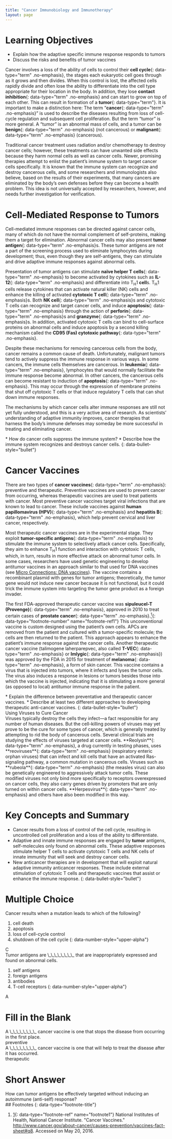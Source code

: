 ```yaml
---
title: "Cancer Immunobiology and Immunotherapy"
layout: page
---
```



# Learning Objectives

* Explain how the adaptive specific immune response responds to tumors
* Discuss the risks and benefits of tumor vaccines

Cancer involves a loss of the ability of cells to control their **cell cycle**{: data-type="term" .no-emphasis}, the stages each eukaryotic cell goes through as it grows and then divides. When this control is lost, the affected cells rapidly divide and often lose the ability to differentiate into the cell type appropriate for their location in the body. In addition, they lose **contact inhibition**{: data-type="term" .no-emphasis} and can start to grow on top of each other. This can result in formation of a **tumor**{: data-type="term"}. It is important to make a distinction here: The term “**cancer**{: data-type="term" .no-emphasis}” is used to describe the diseases resulting from loss of cell-cycle regulation and subsequent cell proliferation. But the term “tumor” is more general. A “tumor” is an abnormal mass of cells, and a tumor can be **benign**{: data-type="term" .no-emphasis} (not cancerous) or **malignant**{: data-type="term" .no-emphasis} (cancerous).

Traditional cancer treatment uses radiation and/or chemotherapy to destroy cancer cells; however, these treatments can have unwanted side effects because they harm normal cells as well as cancer cells. Newer, promising therapies attempt to enlist the patient’s immune system to target cancer cells specifically. It is known that the immune system can recognize and destroy cancerous cells, and some researchers and immunologists also believe, based on the results of their experiments, that many cancers are eliminated by the body’s own defenses before they can become a health problem. This idea is not universally accepted by researchers, however, and needs further investigation for verification.

# Cell-Mediated Response to Tumors

Cell-mediated immune responses can be directed against cancer cells, many of which do not have the normal complement of self-proteins, making them a target for elimination. Abnormal cancer cells may also present **tumor antigen**{: data-type="term" .no-emphasis}s. These tumor antigens are not a part of the screening process used to eliminate lymphocytes during development; thus, even though they are self-antigens, they can stimulate and drive adaptive immune responses against abnormal cells.

Presentation of tumor antigens can stimulate **naïve helper T cells**{: data-type="term" .no-emphasis} to become activated by cytokines such as **IL-12**{: data-type="term" .no-emphasis} and differentiate into T<sub>H</sub>1<strong data-type="term" class="no-emphasis"> cell</strong>s. T<sub>H</sub>1 cells release cytokines that can activate natural killer (NK) cells and enhance the killing of activated **cytotoxic T cell**{: data-type="term" .no-emphasis}s. Both **NK cell**{: data-type="term" .no-emphasis}s and cytotoxic T cells can recognize and target cancer cells, and induce **apoptosis**{: data-type="term" .no-emphasis} through the action of **perforin**{: data-type="term" .no-emphasis}s and **granzyme**{: data-type="term" .no-emphasis}s. In addition, activated cytotoxic T cells can bind to cell-surface proteins on abnormal cells and induce apoptosis by a second killing mechanism called the **CD95 (Fas) cytotoxic pathway**{: data-type="term" .no-emphasis}.

Despite these mechanisms for removing cancerous cells from the body, cancer remains a common cause of death. Unfortunately, malignant tumors tend to actively suppress the immune response in various ways. In some cancers, the immune cells themselves are cancerous. In **leukemia**{: data-type="term" .no-emphasis}, lymphocytes that would normally facilitate the immune response become abnormal. In other cancers, the cancerous cells can become resistant to induction of **apoptosis**{: data-type="term" .no-emphasis}. This may occur through the expression of membrane proteins that shut off cytotoxic T cells or that induce regulatory T cells that can shut down immune responses.

The mechanisms by which cancer cells alter immune responses are still not yet fully understood, and this is a very active area of research. As scientists’ understanding of adaptive immunity improves, cancer therapies that harness the body’s immune defenses may someday be more successful in treating and eliminating cancer.

<div data-type="note" class="note microbiology check-your-understanding" markdown="1">
* How do cancer cells suppress the immune system?
* Describe how the immune system recognizes and destroys cancer cells.
{: data-bullet-style="bullet"}

</div>

# Cancer Vaccines

There are two types of **cancer vaccines**{: data-type="term" .no-emphasis}\: preventive and therapeutic. Preventive vaccines are used to prevent cancer from occurring, whereas therapeutic vaccines are used to treat patients with cancer. Most preventive cancer vaccines target viral infections that are known to lead to cancer. These include vaccines against **human papillomavirus (HPV)**{: data-type="term" .no-emphasis} and **hepatitis B**{: data-type="term" .no-emphasis}, which help prevent cervical and liver cancer, respectively.

Most therapeutic cancer vaccines are in the experimental stage. They exploit **tumor-specific antigens**{: data-type="term" .no-emphasis} to stimulate the immune system to selectively attack cancer cells. Specifically, they aim to enhance T<sub>H</sub>1 function and interaction with cytotoxic T cells, which, in turn, results in more effective attack on abnormal tumor cells. In some cases, researchers have used genetic engineering to develop antitumor vaccines in an approach similar to that used for DNA vaccines (see [Micro Connections: DNA vaccines](/m58888#fs-id1167662474418)). The vaccine contains a recombinant plasmid with genes for tumor antigens; theoretically, the tumor gene would not induce new cancer because it is not functional, but it could trick the immune system into targeting the tumor gene product as a foreign invader.

The first FDA-approved therapeutic cancer vaccine was **sipuleucel-T (Provenge)**{: data-type="term" .no-emphasis}, approved in 2010 to treat certain cases of **prostate cancer**{: data-type="term" .no-emphasis}.[<sup>1</sup>](#footnote1){: data-type="footnote-number" name="footnote-ref1"} This unconventional vaccine is custom designed using the patient’s own cells. APCs are removed from the patient and cultured with a tumor-specific molecule; the cells are then returned to the patient. This approach appears to enhance the patient’s immune response against the cancer cells. Another therapeutic cancer vaccine (talimogene laherparepvec, also called **T-VEC**{: data-type="term" .no-emphasis} or **Imlygic**{: data-type="term" .no-emphasis}) was approved by the FDA in 2015 for treatment of **melanoma**{: data-type="term" .no-emphasis}, a form of skin cancer. This vaccine contains a virus that is injected into tumors, where it infects and lyses the tumor cells. The virus also induces a response in lesions or tumors besides those into which the vaccine is injected, indicating that it is stimulating a more general (as opposed to local) antitumor immune response in the patient.

<div data-type="note" class="note microbiology check-your-understanding" markdown="1">
* Explain the difference between preventative and therapeutic cancer vaccines.
* Describe at least two different approaches to developing therapeutic anti-cancer vaccines.
{: data-bullet-style="bullet"}

</div>

<div data-type="note" class="note microbiology micro-connection" markdown="1">
<div data-type="title" class="title">
Using Viruses to Cure Cancer
</div>
Viruses typically destroy the cells they infect—a fact responsible for any number of human diseases. But the cell-killing powers of viruses may yet prove to be the cure for some types of cancer, which is generally treated by attempting to rid the body of cancerous cells. Several clinical trials are studying the effects of viruses targeted at cancer cells. **Reolysin**{: data-type="term" .no-emphasis}, a drug currently in testing phases, uses **reoviruses**{: data-type="term" .no-emphasis} (respiratory enteric orphan viruses) that can infect and kill cells that have an activated Ras-signaling pathway, a common mutation in cancerous cells. Viruses such as **rubeola**{: data-type="term" .no-emphasis} (the measles virus) can also be genetically engineered to aggressively attack tumor cells. These modified viruses not only bind more specifically to receptors overexpressed on cancer cells, they also carry genes driven by promoters that are only turned on within cancer cells. **Herpesvirus**{: data-type="term" .no-emphasis} and others have also been modified in this way.

</div>

# Key Concepts and Summary

* Cancer results from a loss of control of the cell cycle, resulting in uncontrolled cell proliferation and a loss of the ability to differentiate.
* Adaptive and innate immune responses are engaged by **tumor** antigens, self-molecules only found on abnormal cells. These adaptive responses stimulate helper T cells to activate cytotoxic T cells and NK cells of innate immunity that will seek and destroy cancer cells.
* New anticancer therapies are in development that will exploit natural adaptive immunity anticancer responses. These include external stimulation of cytotoxic T cells and therapeutic vaccines that assist or enhance the immune response.
{: data-bullet-style="bullet"}

# Multiple Choice

<div data-type="exercise" class="exercise">
<div data-type="problem" class="problem" markdown="1">
Cancer results when a mutation leads to which of the following?

1.  cell death
2.  apoptosis
3.  loss of cell-cycle control
4.  shutdown of the cell cycle
{: data-number-style="upper-alpha"}

</div>
<div data-type="solution" class="solution" markdown="1">
C

</div>
</div>

<div data-type="exercise" class="exercise">
<div data-type="problem" class="problem" markdown="1">
Tumor antigens are \_\_\_\_\_\_\_\_ that are inappropriately expressed and found on abnormal cells.

1.  self antigens
2.  foreign antigens
3.  antibodies
4.  T-cell receptors
{: data-number-style="upper-alpha"}

</div>
<div data-type="solution" class="solution" markdown="1">
A

</div>
</div>

# Fill in the Blank

<div data-type="exercise" class="exercise">
<div data-type="problem" class="problem" markdown="1">
A \_\_\_\_\_\_\_\_ cancer vaccine is one that stops the disease from occurring in the first place.

</div>
<div data-type="solution" class="solution" markdown="1">
preventive

</div>
</div>

<div data-type="exercise" class="exercise">
<div data-type="problem" class="problem" markdown="1">
A \_\_\_\_\_\_\_\_ cancer vaccine is one that will help to treat the disease after it has occurred.

</div>
<div data-type="solution" class="solution" markdown="1">
therapeutic

</div>
</div>

# Short Answer

<div data-type="exercise" class="exercise">
<div data-type="problem" class="problem" markdown="1">
How can tumor antigens be effectively targeted without inducing an autoimmune (anti-self) response?

</div>
</div>

<div data-type="footnote-refs" markdown="1">
## Footnotes
{: data-type="footnote-title"}

1.  [1](#footnote-ref1){: data-type="footnote-ref" name="footnote1"} National Institutes of Health, National Cancer Institute. \"Cancer Vaccines.\" http://www.cancer.gov/about-cancer/causes-prevention/vaccines-fact-sheet#q8. Accessed on May 20, 2016.

</div>

